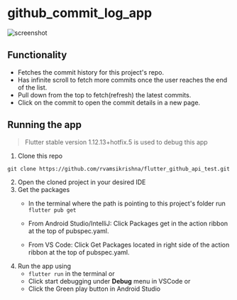 # github_commit_log_app

![screenshot](https://user-images.githubusercontent.com/31307345/71818543-57487d80-30af-11ea-8508-b6b8f1d3f3ae.jpg)

## Functionality
* Fetches the commit history for this project's repo.
* Has infinite scroll to fetch more commits once the user reaches the end of the list.
* Pull down from the top to fetch(refresh) the latest commits.
* Click on the commit to open the commit details in a new page.

## Running the app
> Flutter stable version 1.12.13+hotfix.5 is used to debug this app

1. Clone this repo
  ```
  git clone https://github.com/rvamsikrishna/flutter_github_api_test.git
  ```
  2. Open the cloned project in your desired IDE
  3. Get the packages
     * In the terminal where the path is pointing to this project's folder run `flutter pub get`
  
  
      * From Android Studio/IntelliJ: Click Packages get in the action ribbon at the top of pubspec.yaml.
   
      * From VS Code: Click Get Packages located in right side of the action ribbon at the top of pubspec.yaml.
  4. Run the app using
     * `flutter run` in the terminal or 
     *  Click start debugging under **Debug** menu in VSCode or 
     *  Click the Green play button in Android Studio

